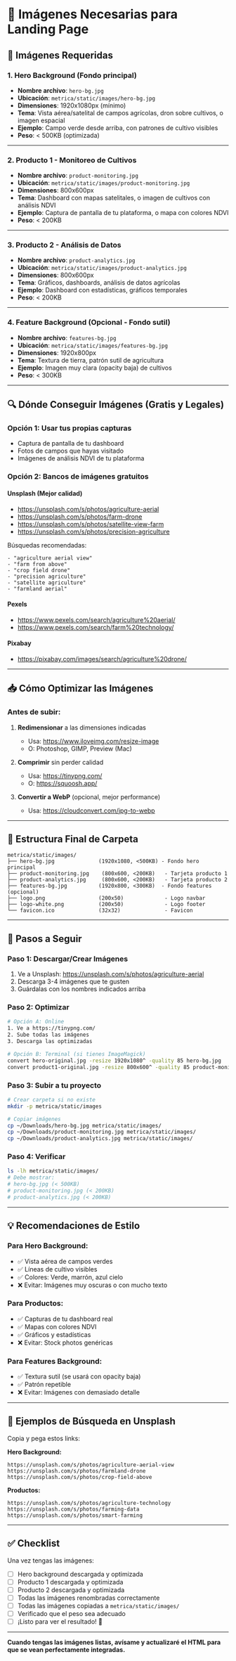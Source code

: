# 📸 Imágenes Necesarias para Landing Page

## 🎯 Imágenes Requeridas

### 1. **Hero Background** (Fondo principal)
- **Nombre archivo**: `hero-bg.jpg`
- **Ubicación**: `metrica/static/images/hero-bg.jpg`
- **Dimensiones**: 1920x1080px (mínimo)
- **Tema**: Vista aérea/satelital de campos agrícolas, dron sobre cultivos, o imagen espacial
- **Ejemplo**: Campo verde desde arriba, con patrones de cultivo visibles
- **Peso**: < 500KB (optimizada)

---

### 2. **Producto 1 - Monitoreo de Cultivos**
- **Nombre archivo**: `product-monitoring.jpg`
- **Ubicación**: `metrica/static/images/product-monitoring.jpg`
- **Dimensiones**: 800x600px
- **Tema**: Dashboard con mapas satelitales, o imagen de cultivos con análisis NDVI
- **Ejemplo**: Captura de pantalla de tu plataforma, o mapa con colores NDVI
- **Peso**: < 200KB

---

### 3. **Producto 2 - Análisis de Datos**
- **Nombre archivo**: `product-analytics.jpg`
- **Ubicación**: `metrica/static/images/product-analytics.jpg`
- **Dimensiones**: 800x600px
- **Tema**: Gráficos, dashboards, análisis de datos agrícolas
- **Ejemplo**: Dashboard con estadísticas, gráficos temporales
- **Peso**: < 200KB

---

### 4. **Feature Background** (Opcional - Fondo sutil)
- **Nombre archivo**: `features-bg.jpg`
- **Ubicación**: `metrica/static/images/features-bg.jpg`
- **Dimensiones**: 1920x800px
- **Tema**: Textura de tierra, patrón sutil de agricultura
- **Ejemplo**: Imagen muy clara (opacity baja) de cultivos
- **Peso**: < 300KB

---

## 🔍 Dónde Conseguir Imágenes (Gratis y Legales)

### Opción 1: Usar tus propias capturas
- Captura de pantalla de tu dashboard
- Fotos de campos que hayas visitado
- Imágenes de análisis NDVI de tu plataforma

### Opción 2: Bancos de imágenes gratuitos

#### **Unsplash** (Mejor calidad)
- https://unsplash.com/s/photos/agriculture-aerial
- https://unsplash.com/s/photos/farm-drone
- https://unsplash.com/s/photos/satellite-view-farm
- https://unsplash.com/s/photos/precision-agriculture

Búsquedas recomendadas:
```
- "agriculture aerial view"
- "farm from above"
- "crop field drone"
- "precision agriculture"
- "satellite agriculture"
- "farmland aerial"
```

#### **Pexels**
- https://www.pexels.com/search/agriculture%20aerial/
- https://www.pexels.com/search/farm%20technology/

#### **Pixabay**
- https://pixabay.com/images/search/agriculture%20drone/

---

## 📥 Cómo Optimizar las Imágenes

### Antes de subir:

1. **Redimensionar** a las dimensiones indicadas
   - Usa: https://www.iloveimg.com/resize-image
   - O: Photoshop, GIMP, Preview (Mac)

2. **Comprimir** sin perder calidad
   - Usa: https://tinypng.com/
   - O: https://squoosh.app/

3. **Convertir a WebP** (opcional, mejor performance)
   - Usa: https://cloudconvert.com/jpg-to-webp

---

## 📁 Estructura Final de Carpeta

```
metrica/static/images/
├── hero-bg.jpg              (1920x1080, <500KB) - Fondo hero principal
├── product-monitoring.jpg    (800x600, <200KB)   - Tarjeta producto 1
├── product-analytics.jpg     (800x600, <200KB)   - Tarjeta producto 2
├── features-bg.jpg          (1920x800, <300KB)  - Fondo features (opcional)
├── logo.png                 (200x50)             - Logo navbar
├── logo-white.png           (200x50)             - Logo footer
└── favicon.ico              (32x32)              - Favicon
```

---

## 🚀 Pasos a Seguir

### Paso 1: Descargar/Crear Imágenes
1. Ve a Unsplash: https://unsplash.com/s/photos/agriculture-aerial
2. Descarga 3-4 imágenes que te gusten
3. Guárdalas con los nombres indicados arriba

### Paso 2: Optimizar
```bash
# Opción A: Online
1. Ve a https://tinypng.com/
2. Sube todas las imágenes
3. Descarga las optimizadas

# Opción B: Terminal (si tienes ImageMagick)
convert hero-original.jpg -resize 1920x1080^ -quality 85 hero-bg.jpg
convert product1-original.jpg -resize 800x600^ -quality 85 product-monitoring.jpg
```

### Paso 3: Subir a tu proyecto
```bash
# Crear carpeta si no existe
mkdir -p metrica/static/images

# Copiar imágenes
cp ~/Downloads/hero-bg.jpg metrica/static/images/
cp ~/Downloads/product-monitoring.jpg metrica/static/images/
cp ~/Downloads/product-analytics.jpg metrica/static/images/
```

### Paso 4: Verificar
```bash
ls -lh metrica/static/images/
# Debe mostrar:
# hero-bg.jpg (< 500KB)
# product-monitoring.jpg (< 200KB)
# product-analytics.jpg (< 200KB)
```

---

## 💡 Recomendaciones de Estilo

### Para Hero Background:
- ✅ Vista aérea de campos verdes
- ✅ Líneas de cultivo visibles
- ✅ Colores: Verde, marrón, azul cielo
- ❌ Evitar: Imágenes muy oscuras o con mucho texto

### Para Productos:
- ✅ Capturas de tu dashboard real
- ✅ Mapas con colores NDVI
- ✅ Gráficos y estadísticas
- ❌ Evitar: Stock photos genéricas

### Para Features Background:
- ✅ Textura sutil (se usará con opacity baja)
- ✅ Patrón repetible
- ❌ Evitar: Imágenes con demasiado detalle

---

## 🎨 Ejemplos de Búsqueda en Unsplash

Copia y pega estos links:

**Hero Background:**
```
https://unsplash.com/s/photos/agriculture-aerial-view
https://unsplash.com/s/photos/farmland-drone
https://unsplash.com/s/photos/crop-field-above
```

**Productos:**
```
https://unsplash.com/s/photos/agriculture-technology
https://unsplash.com/s/photos/farming-data
https://unsplash.com/s/photos/smart-farming
```

---

## ✅ Checklist

Una vez tengas las imágenes:

- [ ] Hero background descargada y optimizada
- [ ] Producto 1 descargada y optimizada
- [ ] Producto 2 descargada y optimizada
- [ ] Todas las imágenes renombradas correctamente
- [ ] Todas las imágenes copiadas a `metrica/static/images/`
- [ ] Verificado que el peso sea adecuado
- [ ] ¡Listo para ver el resultado! 🎉

---

**Cuando tengas las imágenes listas, avísame y actualizaré el HTML para que se vean perfectamente integradas.**
